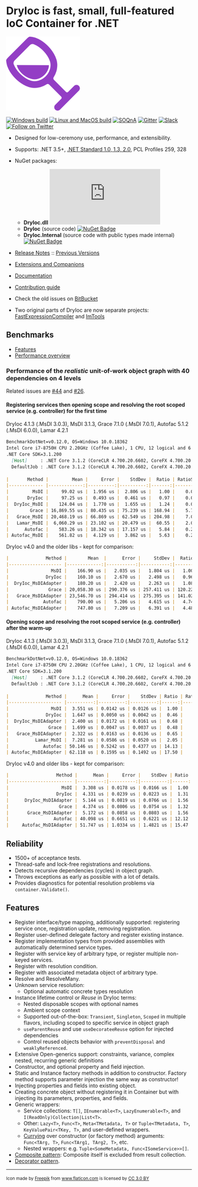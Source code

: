 DryIoc is fast, small, full-featured IoC Container for .NET
===========================================================

<img src="./logo/logo.svg" alt="logo" width="200px"/>

[![Windows build](https://ci.appveyor.com/api/projects/status/8eypvhn6ae70vk09?svg=true)](https://ci.appveyor.com/project/MaksimVolkau/dryioc-qt8fa)
[![Linux and MacOS build](https://travis-ci.org/dadhi/ImTools.svg?branch=master)](https://travis-ci.org/dadhi/ImTools)
[![SOQnA](https://img.shields.io/badge/StackOverflow-QnA-green.svg)](http://stackoverflow.com/questions/tagged/dryioc)
[![Gitter](https://img.shields.io/gitter/room/nwjs/nw.js.svg)](https://gitter.im/dadhi/DryIoc)
[![Slack](https://img.shields.io/badge/Slack-Chat-blue.svg)](https://dryioc.slack.com)
[![Follow on Twitter](https://img.shields.io/twitter/follow/dryioc.svg?style=social&label=Follow)](http://twitter.com/intent/user?screen_name=DryIoc)

[Autofac]: https://code.google.com/p/autofac/
[MEF]: http://mef.codeplex.com/
[DryIoc.dll]: https://www.nuget.org/packages/DryIoc.dll/
[DryIoc]: https://www.nuget.org/packages/DryIoc/
[DryIoc.Internal]: https://www.nuget.org/packages/DryIoc.Internal/
[DryIoc.MefAttributedModel]: https://www.nuget.org/packages/DryIoc.MefAttributedModel/

[DryIoc.MefAttributedModel.dll]: https://www.nuget.org/packages/DryIoc.MefAttributedModel.dll/
[WikiHome]: https://bitbucket.org/dadhi/dryioc/wiki/Home
[MefAttributedModel]: https://bitbucket.org/dadhi/dryioc/wiki/MefAttributedModel
[PCL]: http://msdn.microsoft.com/en-us/library/gg597391(v=vs.110).aspx

- Designed for low-ceremony use, performance, and extensibility.
- Supports: .NET 3.5+, [.NET Standard 1.0, 1.3, 2.0](https://github.com/dotnet/corefx/blob/master/Documentation/architecture/net-platform-standard.md), PCL Profiles 259, 328
- NuGet packages:
 
    - __DryIoc.dll__ [![NuGet Badge](https://buildstats.info/nuget/DryIoc.dll)](https://www.nuget.org/packages/DryIoc.dll)
    - __DryIoc__ (source code) [![NuGet Badge](https://buildstats.info/nuget/DryIoc)](https://www.nuget.org/packages/DryIoc)
    - __DryIoc.Internal__ (source code with public types made internal) [![NuGet Badge](https://buildstats.info/nuget/DryIoc.Internal)](https://www.nuget.org/packages/DryIoc.Internal)

- [Release Notes](https://github.com/dadhi/DryIoc/releases/tag/v4.2.2) :: [Previous Versions](https://github.com/dadhi/DryIoc/blob/master/docs/DryIoc.Docs/VersionHistory.md)
- [Extensions and Companions](Extensions.md)
- [Documentation][WikiHome]
- [Contribution guide](CONTRIBUTING.md)
- Check the old issues on [BitBucket](https://bitbucket.org/dadhi/dryioc)
- Two original parts of DryIoc are now separate projects: [FastExpressionCompiler](https://github.com/dadhi/FastExpressionCompiler) and [ImTools](https://github.com/dadhi/ImTools)

## Benchmarks

* [Features](http://featuretests.apphb.com/DependencyInjection.html)
* [Performance overview](http://www.palmmedia.de/blog/2011/8/30/ioc-container-benchmark-performance-comparison)

### Performance of the *realistic* unit-of-work object graph with 40 dependencies on 4 levels

Related issues are [#44](https://github.com/dadhi/DryIoc/issues/44#issuecomment-466440634) and [#26](https://github.com/dadhi/DryIoc/issues/26#issuecomment-466460255).

#### Registering services then opening scope and resolving the root scoped service (e.g. controller) for the first time

DryIoc 4.1.3 (.MsDI 3.0.3), MsDI 3.1.3, Grace 7.1.0 (.MsDI 7.0.1), Autofac 5.1.2 (.MsDI 6.0.0), Lamar 4.2.1

```md
BenchmarkDotNet=v0.12.0, OS=Windows 10.0.18362
Intel Core i7-8750H CPU 2.20GHz (Coffee Lake), 1 CPU, 12 logical and 6 physical cores
.NET Core SDK=3.1.200
  [Host]     : .NET Core 3.1.2 (CoreCLR 4.700.20.6602, CoreFX 4.700.20.6702), X64 RyuJIT
  DefaultJob : .NET Core 3.1.2 (CoreCLR 4.700.20.6602, CoreFX 4.700.20.6702), X64 RyuJIT

|       Method |         Mean |     Error |    StdDev |  Ratio | RatioSD |    Gen 0 |   Gen 1 | Gen 2 | Allocated |
|------------- |-------------:|----------:|----------:|-------:|--------:|---------:|--------:|------:|----------:|
|         MsDI |     99.02 us |  1.956 us |  2.806 us |   1.00 |    0.00 |  16.1133 |  0.2441 |     - |  74.24 KB |
|       DryIoc |     97.25 us |  0.493 us |  0.461 us |   0.97 |    0.03 |  15.1367 |  1.3428 |     - |  69.79 KB |
|  DryIoc_MsDI |    124.04 us |  1.770 us |  1.655 us |   1.24 |    0.04 |  19.2871 |  1.8311 |     - |   89.1 KB |
|        Grace | 16,869.55 us | 80.435 us | 75.239 us | 168.94 |    5.72 | 156.2500 | 62.5000 |     - | 727.59 KB |
|   Grace_MsDI | 20,468.19 us | 66.869 us | 62.549 us | 204.98 |    7.02 | 187.5000 | 93.7500 |     - | 898.37 KB |
|   Lamar_MsDI |  6,060.29 us | 23.102 us | 20.479 us |  60.55 |    2.06 | 140.6250 | 23.4375 |     - | 646.33 KB |
|      Autofac |    583.26 us | 18.342 us | 17.157 us |   5.84 |    0.21 | 102.5391 | 28.3203 |     - | 472.86 KB |
| Autofac_MsDI |    561.82 us |  4.129 us |  3.862 us |   5.63 |    0.20 | 101.5625 | 27.3438 |     - | 467.85 KB |
```

DryIoc v4.0 and the older libs - kept for comparison:

```md
|              Method |        Mean  |      Error |     StdDev |  Ratio | RatioSD | Gen 0/1k Op | Gen 1/1k Op | Gen 2/1k Op | Allocated Memory/Op |
|-------------------- |-------------:|-----------:|-----------:|-------:|--------:|------------:|------------:|------------:|--------------------:|
|                MsDI |    166.90 us |   2.035 us |   1.804 us |   1.00 |    0.00 |     13.6719 |      0.2441 |           - |            58.66 KB |
|              DryIoc |    160.10 us |   2.670 us |   2.498 us |   0.96 |    0.02 |     30.2734 |      0.4883 |           - |           140.03 KB |
|  DryIoc_MsDIAdapter |    180.20 us |   2.420 us |   2.263 us |   1.08 |    0.02 |     32.4707 |      0.2441 |           - |           150.03 KB |
|               Grace | 20,058.30 us | 290.376 us | 257.411 us | 120.22 |    1.59 |    156.2500 |     62.5000 |           - |           755.11 KB |
|   Grace_MsDIAdapter | 23,546.70 us | 294.414 us | 275.395 us | 141.02 |    2.04 |    187.5000 |     93.7500 |     31.2500 |           926.86 KB |
|             Autofac |    790.00 us |   5.206 us |   4.615 us |   4.74 |    0.06 |    101.5625 |      6.8359 |           - |           470.32 KB |
| Autofac_MsDIAdapter |    747.80 us |   7.209 us |   6.391 us |   4.48 |    0.07 |    105.4688 |      7.8125 |           - |            487.8 KB |
```

#### Opening scope and resolving the root scoped service (e.g. controller) after the warm-up

DryIoc 4.1.3 (.MsDI 3.0.3), MsDI 3.1.3, Grace 7.1.0 (.MsDI 7.0.1), Autofac 5.1.2 (.MsDI 6.0.0), Lamar 4.2.1

```md
BenchmarkDotNet=v0.12.0, OS=Windows 10.0.18362
Intel Core i7-8750H CPU 2.20GHz (Coffee Lake), 1 CPU, 12 logical and 6 physical cores
.NET Core SDK=3.1.200
  [Host]     : .NET Core 3.1.2 (CoreCLR 4.700.20.6602, CoreFX 4.700.20.6702), X64 RyuJIT
  DefaultJob : .NET Core 3.1.2 (CoreCLR 4.700.20.6602, CoreFX 4.700.20.6702), X64 RyuJIT

|              Method |      Mean |     Error |    StdDev | Ratio | RatioSD |   Gen 0 |  Gen 1 | Gen 2 | Allocated |
|-------------------- |----------:|----------:|----------:|------:|--------:|--------:|-------:|------:|----------:|
|                MsDI |  3.551 us | 0.0142 us | 0.0126 us |  1.00 |    0.00 |  0.9460 | 0.0153 |     - |   4.35 KB |
|              DryIoc |  1.647 us | 0.0050 us | 0.0042 us |  0.46 |    0.00 |  0.6428 |      - |     - |   2.96 KB |
|  DryIoc_MsDIAdapter |  2.400 us | 0.0172 us | 0.0161 us |  0.68 |    0.01 |  0.6485 | 0.0076 |     - |   2.98 KB |
|               Grace |  1.699 us | 0.0047 us | 0.0037 us |  0.48 |    0.00 |  0.6886 |      - |     - |   3.17 KB |
|   Grace_MsDIAdapter |  2.322 us | 0.0163 us | 0.0136 us |  0.65 |    0.00 |  0.7401 | 0.0076 |     - |   3.41 KB |
|          Lamar_MsDI |  7.281 us | 0.0586 us | 0.0520 us |  2.05 |    0.02 |  0.9308 | 0.4654 |     - |    5.7 KB |
|             Autofac | 50.146 us | 0.5242 us | 0.4377 us | 14.13 |    0.14 | 10.4980 |      - |     - |  48.54 KB |
| Autofac_MsDIAdapter | 62.118 us | 0.1595 us | 0.1492 us | 17.50 |    0.07 | 12.9395 | 0.8545 |     - |  59.89 KB |
```

DryIoc v4.0 and older libs - kept for comparison:

```md
|                  Method |      Mean |     Error |    StdDev | Ratio | RatioSD | Gen 0/1k Op | Gen 1/1k Op | Gen 2/1k Op | Allocated Memory/Op |
|------------------------ |----------:|----------:|----------:|------:|--------:|------------:|------------:|------------:|--------------------:|
|                    MsDI |  3.308 us | 0.0178 us | 0.0166 us |  1.00 |    0.00 |      0.8354 |           - |           - |             3.87 KB |
|                  DryIoc |  4.331 us | 0.0239 us | 0.0223 us |  1.31 |    0.01 |      1.9531 |           - |           - |             9.02 KB |
|      DryIoc_MsDIAdapter |  5.144 us | 0.0819 us | 0.0766 us |  1.56 |    0.03 |      2.1439 |           - |           - |             9.91 KB |
|                   Grace |  4.374 us | 0.0806 us | 0.0754 us |  1.32 |    0.03 |      1.9684 |           - |           - |              9.1 KB |
|       Grace_MsDIAdapter |  5.172 us | 0.0858 us | 0.0803 us |  1.56 |    0.03 |      2.1133 |           - |           - |             9.74 KB |
|                 Autofac | 40.098 us | 0.6651 us | 0.6221 us | 12.12 |    0.17 |      9.8267 |           - |           - |            45.37 KB |
|     Autofac_MsDIAdapter | 51.747 us | 1.0334 us | 1.4821 us | 15.47 |    0.52 |     12.6953 |           - |           - |            58.53 KB |
```


## Reliability

* 1500+ of acceptance tests.
* Thread-safe and lock-free registrations and resolutions. 
* Detects recursive dependencies (cycles) in object graph.
* Throws exceptions as early as possible with a lot of details.
* Provides diagnostics for potential resolution problems via `container.Validate()`.


## Features

* Register interface/type mapping, additionally supported: registering service once, registration update, removing registration. 
* Register user-defined delegate factory and register existing instance.
* Register implementation types from provided assemblies with automatically determined service types.
* Register with service key of arbitrary type, or register multiple non-keyed services.
* Register with resolution condition.
* Register with associated metadata object of arbitrary type.
* Resolve and ResolveMany. 
* Unknown service resolution:
    * Optional automatic concrete types resolution
* Instance lifetime control or *Reuse* in DryIoc terms:
    * Nested disposable scopes with optional names 
    * Ambient scope context
    * Supported out-of-the-box: `Transient`, `Singleton`, `Scoped` in multiple flavors, including scoped to specific service in object graph
    * `useParentReuse` and use `useDecorateeReuse` option for injected dependencies
    * Control reused objects behavior with `preventDisposal` and `weaklyReferenced`.
* Extensive Open-generics support: constraints, variance, complex nested, recurring generic definitions
* Constructor, and optional property and field injection.
* Static and Instance factory methods in addition to constructor. Factory method supports parameter injection the same way as constructor!
* Injecting properties and fields into existing object.
* Creating concrete object without registering it in Container but with injecting its parameters, properties, and fields.
* Generic wrappers:
    * Service collections: `T[]`, `IEnumerable<T>`, `LazyEnumerable<T>`, and  `I(ReadOnly)Collection|List<T>`.
    * Other: `Lazy<T>`, `Func<T>`, `Meta<TMetadata, T>` or `Tuple<TMetadata, T>`, `KeyValuePair<TKey, T>`, and user-defined wrappers.
    * [Currying](http://en.wikipedia.org/wiki/Currying) over constructor (or factory method) arguments: `Func<TArg, T>`, `Func<TArg1, TArg2, T>`, etc.
    * Nested wrappers: e.g. `Tuple<SomeMetadata, Func<ISomeService>>[]`.
* [Composite pattern](https://bitbucket.org/dadhi/dryioc/wiki/Wrappers#markdown-header-composite-pattern-support): Composite itself is excluded from result collection.
* [Decorator pattern](https://bitbucket.org/dadhi/dryioc/wiki/Decorators).


---
<small>Icon made by <a href="http://www.freepik.com" title="Freepik">Freepik</a> from <a href="https://www.flaticon.com/" title="Flaticon">www.flaticon.com</a> is licensed by <a href="http://creativecommons.org/licenses/by/3.0/" title="Creative Commons BY 3.0" target="_blank">CC 3.0 BY</a></small>
